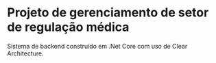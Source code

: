 # Projeto de gerenciamento de setor de regulação médica

Sistema de backend construído em .Net Core com uso de Clear Architecture. 
